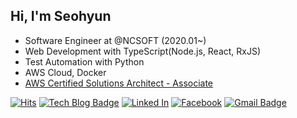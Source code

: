 ## Hi, I'm Seohyun

- Software Engineer at @NCSOFT (2020.01~)
- Web Development with TypeScript(Node.js, React, RxJS)
- Test Automation with Python
- AWS Cloud, Docker
- [AWS Certified Solutions Architect - Associate](https://www.youracclaim.com/badges/16fc3c0d-8904-4a68-88e6-3b57e50a7cf9/public_url)

[![Hits](https://hits.seeyoufarm.com/api/count/incr/badge.svg?url=https%3A%2F%2Fgithub.com%2Fseohyun0120%2Fhit-counter)](https://hits.seeyoufarm.com)
[![Tech Blog Badge](https://img.shields.io/badge/-Tech%20blog-black?style=flat-square&logo=Github&logoColor=white)](https://seohyun0120.tistory.com/)
[![Linked In](https://img.shields.io/badge/-Linked%20In-blue?style=flat-square&logo=LinkedIn&logoColor=white)](https://www.linkedin.com/in/seohyunyoon/)
[![Facebook](https://img.shields.io/badge/facebook-1877f2?style=flat-square&logo=facebook&logoColor=white)](https://www.facebook.com/Yoonseohyun/)
[![Gmail Badge](https://img.shields.io/badge/-Contact%20Me-d14836?style=flat-square&logo=Gmail&logoColor=white&link=mailto:sarahseohyun@gmail.com)](mailto:sarahseohyun@gmail.com)

